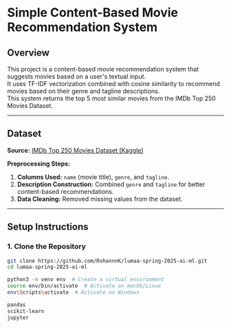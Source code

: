 # Simple Content-Based Movie Recommendation System

## Overview
This project is a content-based movie recommendation system that suggests movies based on a user's textual input.  
It uses TF-IDF vectorization combined with cosine similarity to recommend movies based on their genre and tagline descriptions.  
This system returns the top 5 most similar movies from the IMDb Top 250 Movies Dataset.

---

## Dataset
**Source:** [IMDb Top 250 Movies Dataset (Kaggle)](https://www.kaggle.com/datasets/rajugc/imdb-top-250-movies-dataset)

**Preprocessing Steps:**
1. **Columns Used:** `name` (movie title), `genre`, and `tagline`.
2. **Description Construction:** Combined `genre` and `tagline` for better content-based recommendations.
3. **Data Cleaning:** Removed missing values from the dataset.

---

## Setup Instructions

### 1. Clone the Repository
```bash
git clone https://github.com/RohannnK/lumaa-spring-2025-ai-ml.git
cd lumaa-spring-2025-ai-ml

python3 -m venv env  # Create a virtual environment
source env/bin/activate  # Activate on macOS/Linux
env\Scripts\activate  # Activate on Windows

pandas
scikit-learn
jupyter

